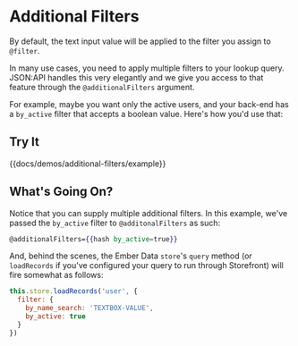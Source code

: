 # Additional Filters

By default, the text input value will be applied to the filter you assign to `@filter`.

In many use cases, you need to apply multiple filters to your lookup query.  JSON:API handles
this very elegantly and we give you access to that feature through the `@additionalFilters`
argument.

For example, maybe you want only the active users, and your back-end has a `by_active` filter
that accepts a boolean value.  Here's how you'd use that:
 
## Try It

{{docs/demos/additional-filters/example}}

## What's Going On?

Notice that you can supply multiple additional filters.  In this example, we've passed the `by_active`
filter to `@additonalFilters` as such:

```handlebars
@additionalFilters={{hash by_active=true}}
```

And, behind the scenes, the Ember Data `store`'s `query` method (or `loadRecords` if you've configured 
your query to run through Storefront) will fire somewhat as follows:

```javascript
this.store.loadRecords('user', { 
  filter: { 
    by_name_search: 'TEXTBOX-VALUE',
    by_active: true
  }
})
```
 
